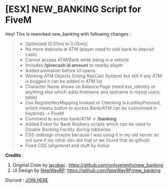 # [ESX] NEW_BANKING Script for FiveM

Hey! This is reworked new_banking with following changes :

> * Optimized (0.01ms to 0.05ms) <br>
> * No more deposits at ATM (player need to visit bank to deposit cash) <br>
> * Cannot access ATM/Bank while being in a vehicle <br>
> * Includes **/givecash id amount** to nearby player <br>
> * Added animation before UI opens  <br>
> * Working ATM Objects (Using RayCast System) but still if any ATM is bugged it can be added in ATM list <br>
> * Character Name shows on Balance Page (need esx_identity or anything else which adds firstname and lastname in mysql users table) <br>
> * Use RegisterKeyMapping Instead of Checking IsJustKeyPressed, which means button to access Bank/ATM can be customised in Keybinds -> FiveM <br>
> * Command to access bank/ATM -> **/banking** <br>
> * Added Event for Bank Robbery scripts which can be used to Disable Banking Facility during robberies <br>
> * CSS redesign (maybe because I was using it in my old server so not sure if my other dev did that or we found that on github) <br>
> * Fixed CSS (alignmnet and stuff by Ashu) <br>

__Credits__ : 

1. Original Code by [jacobwi](https://github.com/jacobwi) : https://github.com/onlyserenity/new_banking
2. UI Design by [NewWayRP](https://github.com/NewWayRP): https://github.com/NewWayRP/new_banking

Discord : [JOIN HERE](https://discord.gg/ZDy2Pn5cKz)
